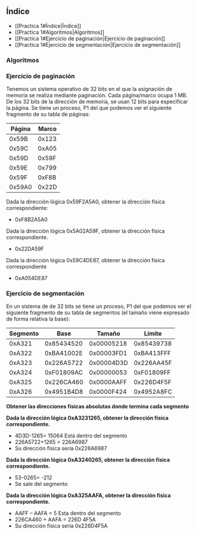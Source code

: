 
## Índice
- [[Practica 1#Índice|Índice]]
- [[Practica 1#Algoritmos|Algoritmos]]
- [[Practica 1#Ejercicio de paginación|Ejercicio de paginación]]
- [[Practica 1#Ejercicio de segmentación|Ejercicio de segmentación]]


### Algoritmos



### Ejercicio de paginación

Tenemos un sistema operativo de 32 bits en el que la asignación de memoria se realiza mediante paginación. 
Cada página/marco ocupa 1 MB. De los 32 bits de la dirección de memoria, se usan 12 bits para especificar la página. 
Se tiene un proceso, P1 del que podemos ver el siguiente fragmento de su tabla de páginas:

| Página | Marco |
| ------ | ----- |
| 0x59B  | 0x123 |
| 0x59C  | 0xA05 |
| 0x59D  | 0x59F |
| 0x59E  | 0x799 |
| 0x59F  | 0xF8B |
| 0x59A0 | 0x22D |

Dada la dirección lógica 0x59F2A5A0, obtener la dirección física correspondiente:
- 0xF8B2A5A0

Dada la dirección lógica 0x5A02A59F, obtener la dirección física correspondiente.
- 0x22DA59F

Dada la dirección lógica 0x59C4DE87, obtener la dirección física correspondiente
- 0xA054DE87

### Ejercicio de segmentación

En un sistema de de 32 bits se tiene un proceso, P1 del que podemos ver el siguiente fragmento de su tabla de segmentos (el tamaño viene expresado de forma relativa la base):

| Segmento | Base       | Tamaño     | Límite     |
| -------- | ---------- | ---------- | ---------- |
| 0xA321   | 0x85434520 | 0x00005218 | 0x85439738 |
| 0xA322   | 0xBA41002E | 0x00003FD1 | 0xBA413FFF |
| 0xA323   | 0x226A5722 | 0x00004D3D | 0x226AA45F |
| 0xA324   | 0xF01809AC | 0x00000053 | 0xF01809FF |
| 0xA325   | 0x226CA460 | 0x0000AAFF | 0x226D4F5F |
| 0xA326   | 0x4951B4D8 | 0x0000F424 | 0x4952A8FC |

**Obtener las direcciones físicas absolutas donde termina cada segmento**

**Dada la dirección lógica 0xA3231265, obtener la dirección física correspondiente.**

- 4D3D-1265= 15064 Está dentro del segmento 
- 226A5722+1265 = 226A6987 
- Su dirección física sería 0x226A6987

**Dada la dirección lógica 0xA3240265, obtener la dirección física correspondiente.**

- 53-0265= -212 
- Se sale del segmento

**Dada la dirección lógica 0xA325AAFA, obtener la dirección física correspondiente.**

- AAFF – AAFA = 5 Esta dentro del segmento 
- 226CA460 + AAFA = 226D 4F5A 
- Su dirección física sería 0x226D4F5A





